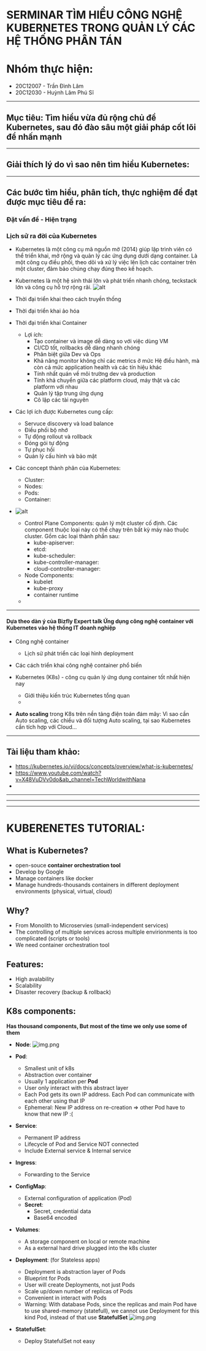 # SERMINAR TÌM HIỂU CÔNG NGHỆ KUBERNETES TRONG QUẢN LÝ CÁC HỆ THỐNG PHÂN TÁN

# Nhóm thực hiện:

+ 20C12007 - Trần Đình Lâm
+ 20C12030 - Huỳnh Lâm Phú Sĩ

____

## Mục tiêu: Tìm hiểu vừa đủ rộng chủ đề Kubernetes, sau đó đào sâu một giải pháp cốt lõi để nhấn mạnh

____

## Giải thích lý do vì sao nên tìm hiểu Kubernetes:

____

## Các bước tìm hiểu, phân tích, thực nghiệm để đạt được mục tiêu đề ra:

### Đặt vấn đề - Hiện trạng

### Lịch sử ra đời của Kubernetes

+ Kubernetes là một công cụ mã nguồn mở (2014) giúp lập trình viên có thể triển khai, mở rộng và quản lý các ứng dụng
  dưới dạng container. Là một công cụ điều phối, theo dõi và xử lý việc lên lịch các container trên một cluster, đảm bảo
  chúng chạy đúng theo kế hoạch.

+ Kubernetes là một hệ sinh thái lớn và phát triển nhanh chóng, teckstack lớn và công cụ hỗ trợ rộng rãi.
  ![alt](https://d33wubrfki0l68.cloudfront.net/26a177ede4d7b032362289c6fccd448fc4a91174/eb693/images/docs/container_evolution.svg)

+ Thời đại triển khai theo cách truyền thống
+ Thời đại triển khai ảo hóa
+ Thời đại triển khai Container
    + Lợi ích:
        + Tạo container và image dễ dàng so với việc dùng VM
        + CI/CD tốt, rollbacks dễ dàng nhanh chóng
        + Phân biệt giữa Dev và Ops
        + Khả năng monitor không chỉ các metrics ở mức Hệ điều hành, mà còn cả mức application health và các tín hiệu
          khác
        + Tính nhất quán về môi trường dev và production
        + Tính khả chuyển giữa các platform cloud, máy thật và các platform với nhau
        + Quản lý tập trung ứng dụng
        + Cô lập các tài nguyên

+ Các lợi ích được Kubernetes cung cấp:
    + Servuce discovery và load balance
    + Điều phối bộ nhớ
    + Tự động rollout và rollback
    + Đóng gói tự động
    + Tự phục hồi
    + Quản lý cấu hình và bảo mật

+ Các concept thành phân của Kubernetes:
    + Cluster:
    + Nodes:
    + Pods:
    + Container:
+ ![alt](https://d33wubrfki0l68.cloudfront.net/2475489eaf20163ec0f54ddc1d92aa8d4c87c96b/e7c81/images/docs/components-of-kubernetes.svg)

    + Control Plane Components: quản lý một cluster cố định. Các component thuộc loại này có thể chạy trên bất kỳ máy
      nào thuộc cluster. Gồm các loại thành phần sau:
        + kube-apiserver:
        + etcd:
        + kube-scheduler:
        + kube-controller-manager:
        + cloud-controller-manager:
    + Node Components:
        + kubelet
        + kube-proxy
        + container runtime
    +

___

#### Dựa theo dàn ý của Bizfly Expert talk Ứng dụng công nghệ container với Kubernetes vào hệ thống IT doanh nghiệp

+ Công nghệ container
    + Lịch sử phát triển các loại hình deployment

+ Các cách triển khai công nghệ container phổ biến

+ Kubernetes (K8s) - công cụ quản lý ứng dụng container tốt nhất hiện nay
    + Giới thiệu kiến trúc Kubernetes tổng quan
    +

+ **Auto scaling** trong K8s trên nền tảng điện toán đám mây: Vì sao cần Auto scaling, các chiều và đối tượng Auto
  scaling, tại sao Kubernetes cần tích hợp với Cloud...

____

## Tài liệu tham khảo:

+ https://kubernetes.io/vi/docs/concepts/overview/what-is-kubernetes/
+ https://www.youtube.com/watch?v=X48VuDVv0do&ab_channel=TechWorldwithNana
+

____
____
____

# KUBERENETES TUTORIAL:

## What is Kubernetes?

+ open-souce **container orchestration tool**
+ Develop by Google
+ Manage containers like docker
+ Manage hundreds-thousands containers in different deployment environments (physical, virtual, cloud)

## Why?

+ From Monolith to Microservies (small-independent services)
+ The controlling of multiple services across multiple envirionments is too complicated (scripts or tools)
+ We need container orchestration tool

## Features:

+ High avalability
+ Scalability
+ Disaster recovery (backup & rollback)

## K8s components:

**Has thousand components, But most of the time we only use some of them**

+ **Node**:
  ![img.png](HinhAnh/nodeStructure.png)

+ **Pod**:
    + Smallest unit of k8s
    + Abstraction over container
    + Usually 1 application per **Pod**
    + User only interact with this abstract layer
    + Each Pod gets its own IP address. Each Pod can communicate with each other using that IP
    + Ephemeral: New IP address on re-creation => other Pod have to know that new IP :(
+ **Service**:
    + Permanent IP address
    + Lifecycle of Pod and Service NOT connected
    + Include External service & Internal service
+ **Ingress**:
    + Forwarding to the Service
+ **ConfigMap**:
    + External configuration of application (Pod)
    + **Secret**:
        + Secret, credential data
        + Base64 encoded
+ **Volumes**:
    + A storage component on local or remote machine
    + As a external hard drive plugged into the k8s cluster

+ **Deployment**: (for Stateless apps)
    + Deployment is abstraction layer of Pods
    + Blueprint for Pods
    + User will create Deployments, not just Pods
    + Scale up/down number of replicas of Pods
    + Convenient in interact with Pods
    + Warning: With database Pods, since the replicas and main Pod have to use shared-memory (statefull), we cannot use
      Deployment for this kind Pod, instead of that use **StatefulSet**
      ![img.png](HinhAnh/deplomentStruct.png)
+ **StatefulSet**:
    + Deploy StatefulSet not easy
    
    
